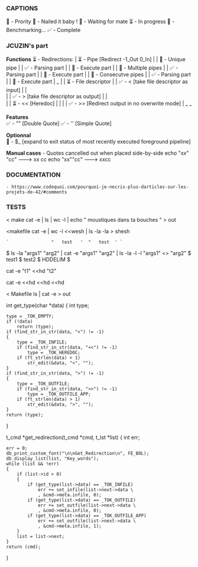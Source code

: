 
### CAPTIONS

🎯	 -	 Prority
🗿	 -	 Nailed it baby !
🚧	 -	 Waiting for mate
⏳	-	In progress
🧪	 - 	 Benchmarking...
✅	-	Complete

### JCUZIN's part
**Functions**
	⏳ - Redirections:
	|	⏳ - Pipe 					[Redirect -1_Out 0_In]
	|	| 🧪 - Unique pipe
	|	| 		✅ -  Parsing part
	|	| 		🧪 -  Execute part
	|	| 🧪 - Multiple pipes
	|	| 		✅ -  Parsing part
	|	| 		🧪 -  Execute part
	|	| 🧪 - Consecutve pipes
	|	| 		✅ -  Parsing part
	|	|		🧪 -  Execute part
	|	\_
	|
	|	⏳ - File descriptor
	|	|	✅ - <			[take file descriptor as input]
	|	|					 
	|	|	✅ - >			[take file descriptor as output]
	|	|						
	|	|	⏳ - <<			[Heredoc]
	|	|
	|	|	✅ - >>			[Redirect output in no overwrite mode]
	|	\_
	\_  

**Features**	
		✅ - ""							[Double Quote]
		✅ - ''							[Simple Quote]

**Optionnal**	
		🚧 - $_							 [expand to exit status of most recently executed foreground pipeline]

**Manual cases**
	- Quotes cancelled out when placed side-by-side
			echo "xx"    "cc" ---> xx cc
			echo "xx""cc" ---> xxcc

### DOCUMENTATION

	- https://www.codequoi.com/pourquoi-je-necris-plus-darticles-sur-les-projets-de-42/#comments

### TESTS

< make cat -e | ls | wc -l | echo "     moustiques dans   ta   bouches   " > out

<makefile cat -e | wc -l <<wesh | ls -la -la > shesh

	`                "   test   '  "   test  ' `

$ ls -la "args1" "arg2" | cat -e "args1" "arg2" | ls -la -l -l "args1" <<HDDELIM >> "arg2"
$ test1
$ test2
$ HDDELIM
$

cat -e "t1" <<hd "t2"

cat -e <<hd <<hd <<hd

< Makefile ls | cat -e > out


int	get_type(char *data)
{
	int		type;

	type = _TOK_EMPTY;
	if (!data)
		return (type);
	if (find_str_in_str(data, "<") != -1)
	{
		type = _TOK_INFILE;
		if (find_str_in_str(data, "<<") != -1)
			type = _TOK_HEREDOC;
		if (ft_strlen(data) > 1)
			str_edit(&data, "<", "");
	}
	if (find_str_in_str(data, ">") != -1)
	{
		type = _TOK_OUTFILE;
		if (find_str_in_str(data, ">>") != -1)
			type = _TOK_OUTFILE_APP;
		if (ft_strlen(data) > 1)
			str_edit(&data, ">", "");
	}
	return (type);
}

t_cmd	*get_redirection(t_cmd *cmd, t_lst *list)
{
	int		err;

	err = 0;
	db_print_custom_font("\n\nGet_Redirection\n", FE_BOL);
	db_display_list(list, "Key_words");
	while (list && !err)
	{
		if (list->id > 0)
		{
			if (get_type(list->data) == _TOK_INFILE)
				err += set_infile(list->next->data \
				, &cmd->meta.infile, 0);
			if (get_type(list->data) == _TOK_OUTFILE)
				err += set_outfile(list->next->data \
				, &cmd->meta.infile, 0);
			if (get_type(list->data) == _TOK_OUTFILE_APP)
				err += set_outfile(list->next->data \
				, &cmd->meta.infile, 1);
		}
		list = list->next;
	}
	return (cmd);
}

